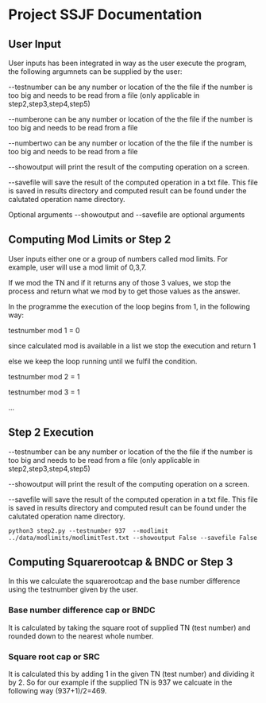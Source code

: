 # Project SSJF Documentation

## User Input

User inputs has been integrated in way as the user execute the program, the following argumnets can be supplied by the user:

--testnumber can be any number or location of the the file if the number is too big and needs to be read from a file (only applicable in step2,step3,step4,step5)

--numberone can be any number or location of the the file if the number is too big and needs to be read from a file

--numbertwo can be any number or location of the the file if the number is too big and needs to be read from a file

--showoutput will print the result of the computing operation on a screen.

--savefile will save the result of the computed operation in a txt file. This file is saved in results directory and computed result can be found under the calutated operation name directory.

Optional arguments --showoutput and --savefile are optional arguments

## Computing Mod Limits or Step 2

User inputs either one or a group of numbers called mod limits. For example, user will use a mod limit of 0,3,7.

If we mod the TN and if it returns any of those 3 values, we stop the process and return what we mod by to get those values as the answer.

In the programme the execution of the loop begins from 1, in the following way:

testnumber mod 1 = 0

since calculated mod is available in a list we stop the execution and return 1

else we keep the loop running until we fulfil the condition.

testnumber mod 2 = 1

testnumber mod 3 = 1

...

## Step 2 Execution

--testnumber can be any number or location of the the file if the number is too big and needs to be read from a file (only applicable in step2,step3,step4,step5)

--showoutput will print the result of the computing operation on a screen.


--savefile will save the result of the computed operation in a txt file. This file is saved in results directory and computed result can be found under the calutated
operation name directory.

```
python3 step2.py --testnumber 937  --modlimit ../data/modlimits/modlimitTest.txt --showoutput False --savefile False
```

## Computing Squarerootcap & BNDC or Step 3

In this we calculate the squarerootcap and the base number difference using the testnumber given by the user.

### Base number difference cap or BNDC
It is calculated by taking the square root of supplied TN (test number) and rounded down to the nearest whole number.

### Square root cap or SRC
It is calculated this by adding 1 in the given TN (test number) and dividing it by 2. So for our example if the supplied TN is 937 
we calcuate in the following way (937+1)/2=469.



